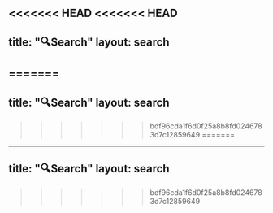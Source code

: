 <<<<<<< HEAD
<<<<<<< HEAD
---
title: "🔍Search"
layout: search
---
=======
---
title: "🔍Search"
layout: search
---
>>>>>>> bdf96cda1f6d0f25a8b8fd0246783d7c12859649
=======
---
title: "🔍Search"
layout: search
---
>>>>>>> bdf96cda1f6d0f25a8b8fd0246783d7c12859649
